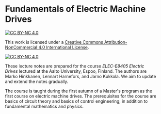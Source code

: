 # Fundamentals of Electric Machine Drives
[![CC BY-NC 4.0][cc-by-nc-shield]][cc-by-nc]

This work is licensed under a
[Creative Commons Attribution-NonCommercial 4.0 International License][cc-by-nc].

[![CC BY-NC 4.0][cc-by-nc-image]][cc-by-nc]

[cc-by-nc]: http://creativecommons.org/licenses/by-nc/4.0/
[cc-by-nc-image]: https://i.creativecommons.org/l/by-nc/4.0/88x31.png
[cc-by-nc-shield]: https://img.shields.io/badge/License-CC%20BY--NC%204.0-lightgrey.svg

These lecture notes are prepared for the course *ELEC-E8405 Electric Drives* lectured at the Aalto University, Espoo, Finland. The authors are Marko Hinkkanen, Lennart Harnefors, and Jarno Kukkola. We aim to update and extend the notes gradually.

The course is taught during the first autumn of a Master's program as the first course on electric machine drives. The prerequisites for the course are basics of circuit theory and basics of control engineering, in addition to fundamental mathematics and physics. 
